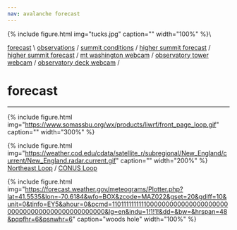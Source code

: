 ```yaml
---
nav: avalanche forecast
---
```


{% include figure.html img="tucks.jpg" caption="" width="100%" %}\

[forecast](https://www.mountwashingtonavalanchecenter.org/forecasts/#/presidential-range) \ 
[observations](https://www.mountwashingtonavalanchecenter.org/observations/#/view) / 
[summit conditions](https://www.mountwashington.org/experience-the-weather/current-summit-conditions.aspx) / 
[higher summit forecast](https://www.mountwashington.org/experience-the-weather/higher-summit-forecast.aspx) / 
[higher summit forecast](https://www.mountwashington.org/experience-the-weather/higher-summit-forecast.aspx) / 
[mt washington webcam](https://www.youtube.com/watch?v=p24ghWgdpew) /
[observatory tower webcam](https://www.youtube.com/watch?v=5qVHjf7hKZU) /
[observatory deck webcam](https://www.youtube.com/watch?v=RUN2G9r136c) /

# forecast
--------

{% include figure.html img="https://www.somassbu.org/wx/products/liwrf/front_page_loop.gif" caption="" width="300%" %}

{% include figure.html img="https://weather.cod.edu/cdata/satellite_r/subregional/New_England/current/New_England.radar.current.gif" caption="" width="200%" %}
[Northeast Loop](https://weather.cod.edu/satrad/?parms=subregional-New_England-comp_radar-48-0-100-1&checked=map&colorbar=undefined) / 
[CONUS Loop](https://weather.cod.edu/satrad/?parms=continental-conus-comp_radar-48-0-100-1&checked=map&colorbar=undefined)

{% include figure.html img="https://forecast.weather.gov/meteograms/Plotter.php?lat=41.5535&lon=-70.6184&wfo=BOX&zcode=MAZ022&gset=20&gdiff=10&unit=0&tinfo=EY5&ahour=0&pcmd=11011111111110000000000000000000000000000000000000000000000&lg=en&indu=1!1!1!&dd=&bw=&hrspan=48&pqpfhr=6&psnwhr=6" caption="woods hole" width="100%" %}
